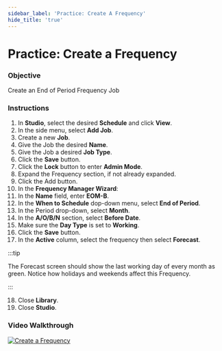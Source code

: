 ```yaml
---
sidebar_label: 'Practice: Create A Frequency'
hide_title: 'true'
---
```


# Practice: Create a Frequency

### Objective

Create an End of Period Frequency Job

### Instructions

1. In **Studio**, select the desired **Schedule** and click **View**.
2. In the side menu, select **Add Job**.
3. Create a new **Job**.
4. Give the Job the desired **Name**.
5. Give the Job a desired **Job Type**.
6. Click the **Save** button.
7. Click the **Lock** button to enter **Admin Mode**.
8. Expand the Frequency section, if not already expanded.
9. Click the Add button.
10. In the **Frequency Manager Wizard**:
11. In the **Name** field, enter **EOM-B**.
12. In the **When to Schedule** dop-down menu, select **End of Period**.
13. In the Period drop-down, select **Month**.
14. In the **A/O/B/N** section, select **Before Date**.
15. Make sure the **Day Type** is set to **Working**.
16. Click the **Save** button.
17. In the **Active** column, select the frequency then select **Forecast**.

:::tip

The Forecast screen should show the last working day of every month as green. Notice how holidays and weekends affect this Frequency.

:::

18. Close **Library**.
19. Close **Studio**.

### Video Walkthrough

[![Create a Frequency](../static/img/create-a-frequency.png)](https://sma1980-my.sharepoint.com/:v:/g/personal/rweesner_smatechnologies_com/EX3UVyp5CQtOqhurx5EYqr8Bl0ZFmwY9X7tKNLnDjZPTLg?nav=eyJyZWZlcnJhbEluZm8iOnsicmVmZXJyYWxBcHAiOiJPbmVEcml2ZUZvckJ1c2luZXNzIiwicmVmZXJyYWxBcHBQbGF0Zm9ybSI6IldlYiIsInJlZmVycmFsTW9kZSI6InZpZXciLCJyZWZlcnJhbFZpZXciOiJNeUZpbGVzTGlua0NvcHkifX0&e=p0IQ4F)